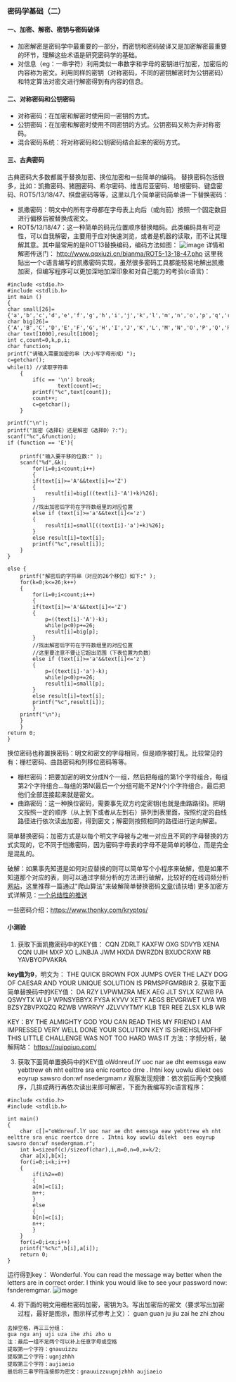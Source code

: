 ### 密码学基础（二）
#### 一、加密、解密、密钥与密码破译
 + 加密解密是密码学中最重要的一部分，而密钥和密码破译又是加密解密最重要的环节，理解这些术语是研究密码学的基础。
 + 对信息（eg：一串字符）利用类似一串数字和字母的密钥进行加密，加密后的内容称为密文。利用同样的密钥（对称密码，不同的密钥解密时为公钥密码）和特定算法对密文进行解密得到有内容的信息。
 

#### 二、对称密码和公钥密码
+ 对称密码：在加密和解密时使用同一密钥的方式。 
+ 公钥密码：在加密和解密时使用不同密钥的方式。公钥密码又称为非对称密码。
+  混合密码系统：将对称密码和公钥密码结合起来的密码方式。

#### 三、古典密码
古典密码大多数都属于替换加密、换位加密和一些简单的编码。
替换密码包括很多，比如：凯撒密码、猪圈密码、希尔密码、维吉尼亚密码、培根密码、键盘密码、ROT5/13/18/47、棋盘密码等等，这里以几个简单密码简单讲一下替换密码：
+ 凯撒密码：明文中的所有字母都在字母表上向后（或向前）按照一个固定数目进行偏移后被替换成密文。
+ ROT5/13/18/47：这一种简单的码元位置顺序替换暗码。此类编码具有可逆性，可以自我解密，主要用于应对快速浏览，或者是机器的读取，而不让其理解其意。其中最常用的是ROT13替换编码，编码方法如图：
![image](images/微信截图_20171126202742.png)
详情和解密传送门：
http://www.qqxiuzi.cn/bianma/ROT5-13-18-47.php
这里我贴出一个c语言编写的凯撒密码实现，虽然很多密码工具都能轻易地解出凯撒加密，但编写程序可以更加深地加深印象和对自己能力的考验(c语言)：
```
#include <stdio.h> 
#include <stdlib.h>
int main ()
{
char small[26]={'a','b','c','d','e','f','g','h','i','j','k','l','m','n','o','p','q','r','s','t','u','v','w','x','y','z'};
char big[26]={'A','B','C','D','E','F','G','H','I','J','K','L','M','N','O','P','Q','R','S','T','U','V','W','X','Y','Z'};
char text[1000],result[1000];
int c,count=0,k,p,i;
char function;
printf("请输入需要加密的串（大小写字母形成）");
c=getchar();
while(1) //读取字符串
    {
        if(c == '\n') break;
                text[count]=c;
        printf("%c",text[count]);
        count++;
        c=getchar();
    }

printf("\n");
printf("加密（选择E）还是解密（选择D）?:");
scanf("%c",&function);
if (function == 'E'){

    printf("输入要平移的位数:" );
    scanf("%d",&k);
        for(i=0;i<count;i++)
		{
        if(text[i]>='A'&&text[i]<='Z')
        {
            result[i]=big[((text[i]-'A')+k)%26];
        }
        //找出加密后字符在字符数组里的对应位置
        else if (text[i]>='a'&&text[i]<='z')
        {
            result[i]=small[((text[i]-'a')+k)%26];
        }
        else result[i]=text[i];
        printf("%c",result[i]);
    }
}

else {
	printf("解密后的字符串（对应的26个移位）如下:" );
    for(k=0;k<=26;k++)
	{ 
        for(i=0;i<count;i++)
		{
        if(text[i]>='A'&&text[i]<='Z')
        {
            p=((text[i]-'A')-k);
            while(p<0)p+=26;
            result[i]=big[p];
        }
        //找出解密后字符在字符数组里的对应位置
        //这里要注意不要让它超出范围（下表位置为负数）
        else if (text[i]>='a'&&text[i]<='z')
        {
            p=((text[i]-'a')-k);
            while(p<0)p+=26;
            result[i]=small[p];
        }
        else result[i]=text[i];
        printf("%c",result[i]);
        }
    printf("\n"); 
    }
    } 
return 0;
}
```

换位密码也称置换密码：明文和密文的字母相同，但是顺序被打乱。比较常见的有：栅栏密码、曲路密码和列移位密码等等。
+ 栅栏密码：把要加密的明文分成N个一组，然后把每组的第1个字符组合，每组第2个字符组合...每组的第N(最后一个分组可能不足N个)个字符组合，最后把他们全部连接起来就是密文。
+ 曲路密码：这一种换位密码，需要事先双方约定密钥(也就是曲路路径)。把明文按照一定的顺序（从上到下或者从左到右）排列到表里面，按照约定的曲线路径进行依次读出加密，得到密文；解密则按照相同的路径进行逆向解密。

简单替换密码：加密方式是以每个明文字母被与之唯一对应且不同的字母替换的方式实现的，它不同于恺撒密码，因为密码字母表的字母不是简单的移位，而是完全是混乱的。

破解：如果事先知道是如何对应替换的则可以简单写个小程序来破解，但是如果不知道那个对应的表，则可以通过字频分析的方法进行破解，比较好的在线词频分析[网站](http://quipqiup.com/index.php)，这里推荐一篇通过"爬山算法"来破解简单替换密码[文章](http://www.practicalcryptography.com/cryptanalysis/stochastic-searching/cryptanalysis-simple-substitution-cipher/)(请扶墙)
更多加密方式详解见：[一个总结性的推送](https://mp.weixin.qq.com/s?__biz=MjM5MDkwNjA2Nw==&mid=2650374205&idx=2&sn=7eda6101cb66cb871e4bb3ed17164ff8&chksm=beb0838189c70a973822fe74b1a4eedc05bddf89f80c5c3a73598457a7366a006349dfb31d99&mpshare=1&scene=1&srcid=11242mxKsDogvmP5ECzwTWk5#rd)

一些密码介绍：https://www.thonky.com/kryptos/
#### 小测验
1. 获取下面凯撒密码中的KEY值：
CQN ZDRLT KAXFW OXG SDVYB XENA CQN UJIH MXP XO LJNBJA JWM HXDA DWRZDN BXUDCRXW RB YAVBYOPVAKRA

**key值为9**，明文为：
THE QUICK BROWN FOX JUMPS OVER THE LAZY DOG OF CAESAR AND YOUR UNIQUE SOLUTION IS PRMSPFGMRBIR
2. 获取下面简单替换码中的KEY值：
DA RZY LVPWMZRA MEX AEG JLT SYLX RZWB PA QSWYTX W LP WPNSYBBYX FYSA KYVV XETY AEGS BEVGRWET UYA WB BZSYZBVPXQZQ RZWB VWRRVY JZLVVYTMY KLB TER REE ZLSX KLB WR

KEY：BY THE ALMIGHTY GOD YOU CAN READ THIS MY FRIEND I AM IMPRESSED VERY WELL DONE YOUR SOLUTION KEY IS SHREHSLMDFHF THIS LITTLE CHALLENGE WAS NOT TOO HARD WAS IT
方法：字频分析，破解网站：
https://quipqiup.com/

3. 获取下面简单置换码中的KEY值
oWdnreuf.lY uoc nar ae dht eemssga eaw yebttrew eh nht eelttre sra enic roertco drre . Ihtni koy uowlu dilekt  oes eoyrup sawsro don:wf nsedergmam.r
观察发现规律：依次前后两个交换顺序，几排成两行再依次读出来即可解密，下面为我编写的c语言程序：
```
#include <stdio.h>
#include <stdlib.h>

int main() 
{
	char c[]="oWdnreuf.lY uoc nar ae dht eemssga eaw yebttrew eh nht eelttre sra enic roertco drre . Ihtni koy uowlu dilekt  oes eoyrup sawsro don:wf nsedergmam.r";
	int k=sizeof(c)/sizeof(char),i,m=0,n=0,x=k/2;
	char a[x],b[x];
	for(i=0;i<k;i++)
	{
		if(i%2==0)
		{
		a[m]=c[i];
		m++;
		}
		else
		{
		b[n]=c[i];
		n++;
		}
	}
	for(i=0;i<x;i++)
	printf("%c%c",b[i],a[i]);
	return 0;
}
```
运行得到key：
Wonderful. You can read the message way better when the letters are in correct order. I think you would like to see your password now: fsnderemgmar.
![image](images/微信截图_20171126215111.png)

4. 将下面的明文用栅栏密码加密，密钥为3。写出加密后的密文（要求写出加密过程，最好是图示，图示样式参考上文）：
guan guan ju jiu zai he zhi zhou
```
去掉空格，再三三分组：
gua ngu anj uji uza ihe zhi zho u
注：最后一组不足两个可以补上任意字母或空格
提取第一个字符：gnauuizzu
提取第二个字符：ugnjzhhh 
提取第三个字符：aujiaeio 
最后将三串字符连接即为密文：gnauuizzuugnjzhhh aujiaeio 
```
